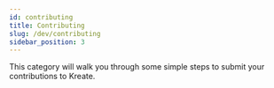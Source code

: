 ```yaml
---
id: contributing
title: Contributing
slug: /dev/contributing
sidebar_position: 3
---
```


This category will walk you through some simple steps to submit your contributions to Kreate.